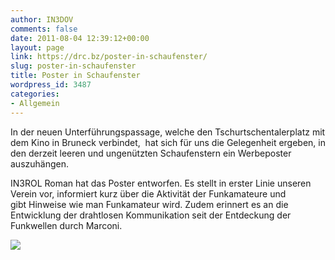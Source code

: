 ```yaml
---
author: IN3DOV
comments: false
date: 2011-08-04 12:39:12+00:00
layout: page
link: https://drc.bz/poster-in-schaufenster/
slug: poster-in-schaufenster
title: Poster in Schaufenster
wordpress_id: 3487
categories:
- Allgemein
---
```


In der neuen Unterführungspassage, welche den Tschurtschentalerplatz mit dem Kino in Bruneck verbindet,  hat sich für uns die Gelegenheit ergeben, in den derzeit leeren und ungenützten Schaufenstern ein Werbeposter auszuhängen.

IN3ROL Roman hat das Poster entworfen. Es stellt in erster Linie unseren Verein vor, informiert kurz über die Aktivität der Funkamateure und gibt Hinweise wie man Funkamateur wird. Zudem erinnert es an die Entwicklung der drahtlosen Kommunikation seit der Entdeckung der Funkwellen durch Marconi.

[![](https://drc.bz/wp-content/uploads/2011/08/Poster.jpg)](https://drc.bz/wp-content/uploads/2011/08/Poster.jpg)[](https://drc.bz/wp-content/uploads/2011/08/Vorschlag-Roman1.pdf)
